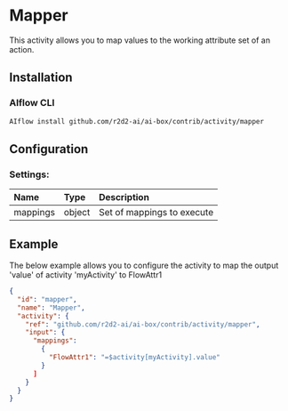 <!--
title: Mapper
weight: 4616
-->

# Mapper
This activity allows you to map values to the working attribute set of an action.

## Installation

### AIflow CLI
```bash
AIflow install github.com/r2d2-ai/ai-box/contrib/activity/mapper
```

## Configuration

### Settings:
| Name     | Type   | Description
|:---      | :---   | :---     
| mappings | object | Set of mappings to execute

## Example
The below example allows you to configure the activity to map the output 'value' of activity 'myActivity' to FlowAttr1

```json
{
  "id": "mapper",
  "name": "Mapper",
  "activity": {
    "ref": "github.com/r2d2-ai/ai-box/contrib/activity/mapper",
    "input": {
      "mappings": 
        {
          "FlowAttr1": "=$activity[myActivity].value"
        }
      ]
    }
  }
}
```
